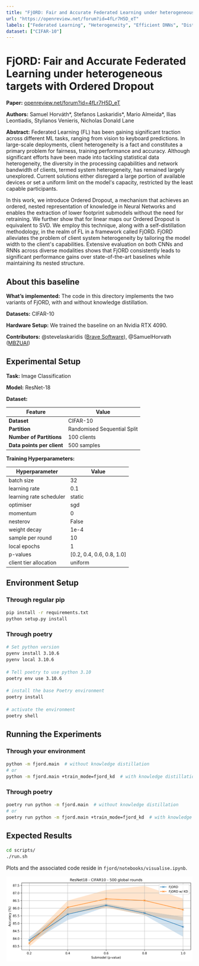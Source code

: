 ```yaml
---
title: "FjORD: Fair and Accurate Federated Learning under heterogeneous targets with Ordered Dropout"
url: "https://openreview.net/forum?id=4fLr7H5D_eT"
labels: ["Federated Learning", "Heterogeneity", "Efficient DNNs", "Distributed Systems"]
dataset: ["CIFAR-10"]
---
```


# FjORD: Fair and Accurate Federated Learning under heterogeneous targets with Ordered Dropout

**Paper:** [openreview.net/forum?id=4fLr7H5D_eT](https://openreview.net/forum?id=4fLr7H5D_eT)

**Authors:** Samuel Horváth\*, Stefanos Laskaridis\*, Mario Almeida\*, Ilias Leontiadis, Stylianos Venieris, Nicholas Donald Lane


**Abstract:** Federated Learning (FL) has been gaining significant traction across different ML tasks, ranging from vision to keyboard predictions. In large-scale deployments, client heterogeneity is a fact and constitutes a primary problem for fairness, training performance and accuracy. Although significant efforts have been made into tackling statistical data heterogeneity, the diversity in the processing capabilities and network bandwidth of clients, termed system heterogeneity, has remained largely unexplored. Current solutions either disregard a large portion of available devices or set a uniform limit on the model's capacity, restricted by the least capable participants.

In this work, we introduce Ordered Dropout, a mechanism that achieves an ordered, nested representation of knowledge in Neural Networks and enables the extraction of lower footprint submodels without the need for retraining. We further show that for linear maps our Ordered Dropout is equivalent to SVD.  We employ this technique, along with a self-distillation methodology, in the realm of FL in a framework called FjORD. FjORD alleviates the problem of client system heterogeneity by tailoring the model width to the client's capabilities.
Extensive evaluation on both CNNs and RNNs across diverse modalities shows that FjORD consistently leads to significant performance gains over state-of-the-art baselines while maintaining its nested structure.


## About this baseline

**What’s implemented:** The code in this directory implements the two variants of FjORD, with and without knowledge distillation.

**Datasets:** CIFAR-10

**Hardware Setup:** We trained the baseline on an Nvidia RTX 4090.

**Contributors:** @stevelaskaridis ([Brave Software](https://brave.com/)), @SamuelHorvath ([MBZUAI](https://mbzuai.ac.ae/))


## Experimental Setup

**Task:** Image Classification

**Model:** ResNet-18

**Dataset:**

| **Feature**                | **Value**                    |
| -------------------------- | ---------------------------- |
| **Dataset**                | CIFAR-10                     |
| **Partition**              | Randomised Sequential Split  |
| **Number of Partitions**   | 100 clients                  |
| **Data points per client** | 500 samples                  |

**Training Hyperparameters:**

| **Hyperparameter**      | **Value**                 |
| ----------------------- | ------------------------- |
| batch size              | 32                        |
| learning rate           | 0.1                       |
| learning rate scheduler | static                    |
| optimiser               | sgd                       |
| momentum                | 0                         |
| nesterov                | False                     |
| weight decay            | 1e-4                      |
| sample per round        | 10                        |
| local epochs            | 1                         |
| p-values                | [0.2, 0.4, 0.6, 0.8, 1.0] |
| client tier allocation  | uniform                   |


## Environment Setup

### Through regular pip

```bash
pip install -r requirements.txt
python setup.py install
```

### Through poetry

```bash
# Set python version
pyenv install 3.10.6
pyenv local 3.10.6

# Tell poetry to use python 3.10
poetry env use 3.10.6

# install the base Poetry environment
poetry install

# activate the environment
poetry shell
```

## Running the Experiments

### Through your environment


```bash
python -m fjord.main  # without knowledge distillation
# or
python -m fjord.main +train_mode=fjord_kd  # with knowledge distillation
```

### Through poetry

```bash
poetry run python -m fjord.main  # without knowledge distillation
# or
poetry run python -m fjord.main +train_mode=fjord_kd  # with knowledge distillation
```

## Expected Results

```bash
cd scripts/
./run.sh
```

Plots and the associated code reside in `fjord/notebooks/visualise.ipynb`.

![resnet18_cifar10_500_global_rounds_acc_pvalues](./_static/resnet18_cifar10_500_global_rounds_acc_pvalues.png)